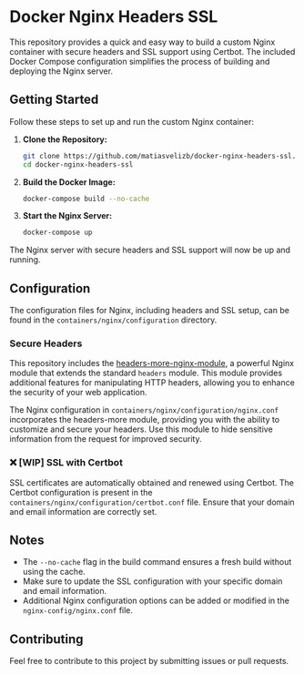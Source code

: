 # Docker Nginx Headers SSL

This repository provides a quick and easy way to build a custom Nginx container with secure headers and SSL support using Certbot. The included Docker Compose configuration simplifies the process of building and deploying the Nginx server.

## Getting Started

Follow these steps to set up and run the custom Nginx container:

1. **Clone the Repository:**
    ```bash
    git clone https://github.com/matiasvelizb/docker-nginx-headers-ssl.git
    cd docker-nginx-headers-ssl
    ```

2. **Build the Docker Image:**
    ```bash
    docker-compose build --no-cache
    ```

3. **Start the Nginx Server:**
    ```bash
    docker-compose up
    ```

The Nginx server with secure headers and SSL support will now be up and running.

## Configuration

The configuration files for Nginx, including headers and SSL setup, can be found in the `containers/nginx/configuration` directory.

### Secure Headers

This repository includes the [headers-more-nginx-module](https://github.com/openresty/headers-more-nginx-module), a powerful Nginx module that extends the standard `headers` module. This module provides additional features for manipulating HTTP headers, allowing you to enhance the security of your web application.

The Nginx configuration in `containers/nginx/configuration/nginx.conf` incorporates the headers-more module, providing you with the ability to customize and secure your headers. Use this module to hide sensitive information from the request for improved security.

### ❌ [WIP] SSL with Certbot

SSL certificates are automatically obtained and renewed using Certbot. The Certbot configuration is present in the `containers/nginx/configuration/certbot.conf` file. Ensure that your domain and email information are correctly set.

## Notes

- The `--no-cache` flag in the build command ensures a fresh build without using the cache.
- Make sure to update the SSL configuration with your specific domain and email information.
- Additional Nginx configuration options can be added or modified in the `nginx-config/nginx.conf` file.

## Contributing

Feel free to contribute to this project by submitting issues or pull requests.
